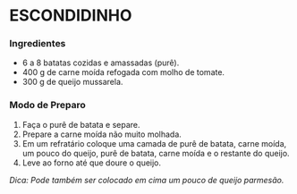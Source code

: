 # ESCONDIDINHO 

### Ingredientes
- 6 a 8 batatas cozidas e amassadas (purê).
- 400 g de carne moída refogada com molho de tomate.
- 300 g de queijo mussarela.

### Modo de Preparo
1. Faça o purê de batata e separe.
2. Prepare a carne moída não muito molhada.
3. Em um refratário coloque uma camada de purê de batata, carne moída, um pouco do queijo, purê de batata, carne moída e o restante do queijo.
4. Leve ao forno até que doure o queijo. 
 
_Dica: Pode também ser colocado em cima um pouco de queijo parmesão._
